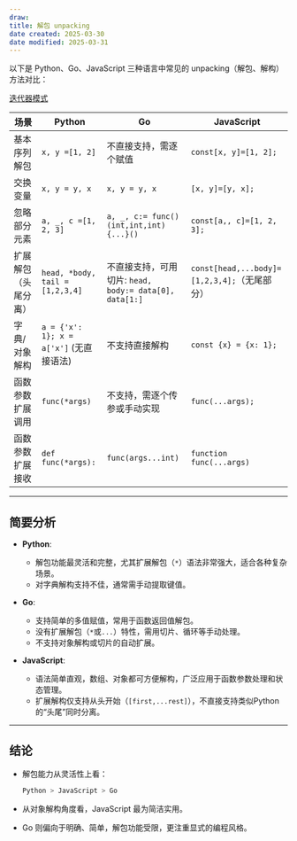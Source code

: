 ```yaml
---
draw:
title: 解包 unpacking
date created: 2025-03-30
date modified: 2025-03-31
---
```


以下是 Python、Go、JavaScript 三种语言中常见的 unpacking（解包、解构）方法对比：

[迭代器模式](迭代器模式.md)

|场景|Python|Go|JavaScript|
|---|---|---|---|
|基本序列解包|`x, y =[1, 2]`|不直接支持，需逐个赋值|`const[x, y]=[1, 2];`|
|交换变量|`x, y = y, x`|`x, y = y, x`|`[x, y]=[y, x];`|
|忽略部分元素|`a, _, c =[1, 2, 3]`|`a, _, c:= func() (int,int,int) {...}()`|`const[a,, c]=[1, 2, 3];`|
|扩展解包（头尾分离）|`head, *body, tail =[1,2,3,4]`|不直接支持，可用切片: `head, body:= data[0], data[1:]`|`const[head,...body]=[1,2,3,4];`（无尾部分）|
|字典/对象解构|`a = {'x': 1}; x = a['x']` (无直接语法)|不支持直接解构|`const {x} = {x: 1};`|
|函数参数扩展调用|`func(*args)`|不支持，需逐个传参或手动实现|`func(...args);`|
|函数参数扩展接收|`def func(*args):`|`func(args...int)`|`function func(...args)`|

---

## 简要分析

- **Python**:
    - 解包功能最灵活和完整，尤其扩展解包（`*`）语法非常强大，适合各种复杂场景。
    - 对字典解构支持不佳，通常需手动提取键值。
- **Go**:
    - 支持简单的多值赋值，常用于函数返回值解包。
    - 没有扩展解包（`*`或`...`）特性，需用切片、循环等手动处理。
    - 不支持对象解构或切片的自动扩展。
        
- **JavaScript**:
    - 语法简单直观，数组、对象都可方便解构，广泛应用于函数参数处理和状态管理。
    - 扩展解构仅支持从头开始（`[first,...rest]`），不直接支持类似Python的“头尾”同时分离。
        

---

## 结论

- 解包能力从灵活性上看：
    
    ```Java
    Python > JavaScript > Go
    ```
    
- 从对象解构角度看，JavaScript 最为简洁实用。
    
- Go 则偏向于明确、简单，解包功能受限，更注重显式的编程风格。
